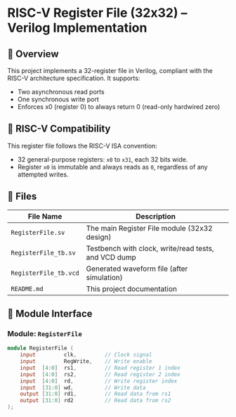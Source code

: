 # RISC-V Register File (32x32) – Verilog Implementation

## 🔧 Overview

This project implements a 32-register file in Verilog, compliant with the RISC-V architecture specification. It supports:
- Two asynchronous read ports
- One synchronous write port
- Enforces x0 (register 0) to always return 0 (read-only hardwired zero)

## 📘 RISC-V Compatibility

This register file follows the RISC-V ISA convention:
- 32 general-purpose registers: `x0` to `x31`, each 32 bits wide.
- Register `x0` is immutable and always reads as `0`, regardless of any attempted writes.

## 📁 Files

| File Name            | Description                                     |
|----------------------|-------------------------------------------------|
| `RegisterFile.sv`    | The main Register File module (32x32 design)    |
| `RegisterFile_tb.sv` | Testbench with clock, write/read tests, and VCD dump |
| `RegisterFile_tb.vcd`| Generated waveform file (after simulation)      |
| `README.md`          | This project documentation                      |

## 📜 Module Interface

### Module: `RegisterFile`

```verilog
module RegisterFile (
    input         clk,         // Clock signal
    input         RegWrite,    // Write enable
    input  [4:0]  rs1,         // Read register 1 index
    input  [4:0]  rs2,         // Read register 2 index
    input  [4:0]  rd,          // Write register index
    input  [31:0] wd,          // Write data
    output [31:0] rd1,         // Read data from rs1
    output [31:0] rd2          // Read data from rs2
);
